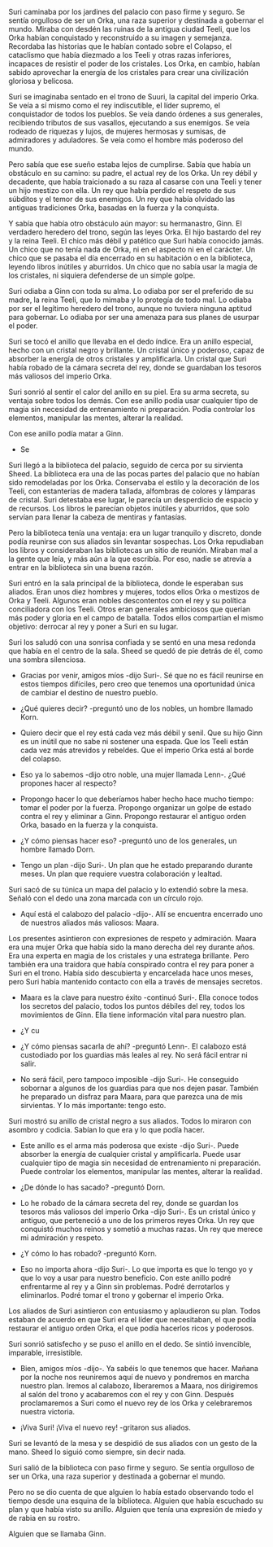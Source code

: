 Suri caminaba por los jardines del palacio con paso firme y seguro. Se sentía orgulloso de ser un Orka, una raza superior y destinada a gobernar el mundo. Miraba con desdén las ruinas de la antigua ciudad Teeli, que los Orka habían conquistado y reconstruido a su imagen y semejanza. Recordaba las historias que le habían contado sobre el Colapso, el cataclismo que había diezmado a los Teeli y otras razas inferiores, incapaces de resistir el poder de los cristales. Los Orka, en cambio, habían sabido aprovechar la energía de los cristales para crear una civilización gloriosa y belicosa.

Suri se imaginaba sentado en el trono de Suuri, la capital del imperio Orka. Se veía a sí mismo como el rey indiscutible, el líder supremo, el conquistador de todos los pueblos. Se veía dando órdenes a sus generales, recibiendo tributos de sus vasallos, ejecutando a sus enemigos. Se veía rodeado de riquezas y lujos, de mujeres hermosas y sumisas, de admiradores y aduladores. Se veía como el hombre más poderoso del mundo.

Pero sabía que ese sueño estaba lejos de cumplirse. Sabía que había un obstáculo en su camino: su padre, el actual rey de los Orka. Un rey débil y decadente, que había traicionado a su raza al casarse con una Teeli y tener un hijo mestizo con ella. Un rey que había perdido el respeto de sus súbditos y el temor de sus enemigos. Un rey que había olvidado las antiguas tradiciones Orka, basadas en la fuerza y la conquista.

Y sabía que había otro obstáculo aún mayor: su hermanastro, Ginn. El verdadero heredero del trono, según las leyes Orka. El hijo bastardo del rey y la reina Teeli. El chico más débil y patético que Suri había conocido jamás. Un chico que no tenía nada de Orka, ni en el aspecto ni en el carácter. Un chico que se pasaba el día encerrado en su habitación o en la biblioteca, leyendo libros inútiles y aburridos. Un chico que no sabía usar la magia de los cristales, ni siquiera defenderse de un simple golpe.

Suri odiaba a Ginn con toda su alma. Lo odiaba por ser el preferido de su madre, la reina Teeli, que lo mimaba y lo protegía de todo mal. Lo odiaba por ser el legítimo heredero del trono, aunque no tuviera ninguna aptitud para gobernar. Lo odiaba por ser una amenaza para sus planes de usurpar el poder.

Suri se tocó el anillo que llevaba en el dedo índice. Era un anillo especial, hecho con un cristal negro y brillante. Un cristal único y poderoso, capaz de absorber la energía de otros cristales y amplificarla. Un cristal que Suri había robado de la cámara secreta del rey, donde se guardaban los tesoros más valiosos del imperio Orka.

Suri sonrió al sentir el calor del anillo en su piel. Era su arma secreta, su ventaja sobre todos los demás. Con ese anillo podía usar cualquier tipo de magia sin necesidad de entrenamiento ni preparación. Podía controlar los elementos, manipular las mentes, alterar la realidad.

Con ese anillo podía matar a Ginn.

-   Se

Suri llegó a la biblioteca del palacio, seguido de cerca por su sirvienta Sheed. La biblioteca era una de las pocas partes del palacio que no habían sido remodeladas por los Orka. Conservaba el estilo y la decoración de los Teeli, con estanterías de madera tallada, alfombras de colores y lámparas de cristal. Suri detestaba ese lugar, le parecía un desperdicio de espacio y de recursos. Los libros le parecían objetos inútiles y aburridos, que solo servían para llenar la cabeza de mentiras y fantasías.

Pero la biblioteca tenía una ventaja: era un lugar tranquilo y discreto, donde podía reunirse con sus aliados sin levantar sospechas. Los Orka repudiaban los libros y consideraban las bibliotecas un sitio de reunión. Miraban mal a la gente que leía, y más aún a la que escribía. Por eso, nadie se atrevía a entrar en la biblioteca sin una buena razón.

Suri entró en la sala principal de la biblioteca, donde le esperaban sus aliados. Eran unos diez hombres y mujeres, todos ellos Orka o mestizos de Orka y Teeli. Algunos eran nobles descontentos con el rey y su política conciliadora con los Teeli. Otros eran generales ambiciosos que querían más poder y gloria en el campo de batalla. Todos ellos compartían el mismo objetivo: derrocar al rey y poner a Suri en su lugar.

Suri los saludó con una sonrisa confiada y se sentó en una mesa redonda que había en el centro de la sala. Sheed se quedó de pie detrás de él, como una sombra silenciosa.

-   Gracias por venir, amigos míos -dijo Suri-. Sé que no es fácil reunirse en estos tiempos difíciles, pero creo que tenemos una oportunidad única de cambiar el destino de nuestro pueblo.
    
-   ¿Qué quieres decir? -preguntó uno de los nobles, un hombre llamado Korn.
    
-   Quiero decir que el rey está cada vez más débil y senil. Que su hijo Ginn es un inútil que no sabe ni sostener una espada. Que los Teeli están cada vez más atrevidos y rebeldes. Que el imperio Orka está al borde del colapso.
    
-   Eso ya lo sabemos -dijo otro noble, una mujer llamada Lenn-. ¿Qué propones hacer al respecto?
    
-   Propongo hacer lo que deberíamos haber hecho hace mucho tiempo: tomar el poder por la fuerza. Propongo organizar un golpe de estado contra el rey y eliminar a Ginn. Propongo restaurar el antiguo orden Orka, basado en la fuerza y la conquista.
    
-   ¿Y cómo piensas hacer eso? -preguntó uno de los generales, un hombre llamado Dorn.
    
-   Tengo un plan -dijo Suri-. Un plan que he estado preparando durante meses. Un plan que requiere vuestra colaboración y lealtad.
    

Suri sacó de su túnica un mapa del palacio y lo extendió sobre la mesa. Señaló con el dedo una zona marcada con un círculo rojo.

-   Aquí está el calabozo del palacio -dijo-. Allí se encuentra encerrado uno de nuestros aliados más valiosos: Maara.

Los presentes asintieron con expresiones de respeto y admiración. Maara era una mujer Orka que había sido la mano derecha del rey durante años. Era una experta en magia de los cristales y una estratega brillante. Pero también era una traidora que había conspirado contra el rey para poner a Suri en el trono. Había sido descubierta y encarcelada hace unos meses, pero Suri había mantenido contacto con ella a través de mensajes secretos.

-   Maara es la clave para nuestro éxito -continuó Suri-. Ella conoce todos los secretos del palacio, todos los puntos débiles del rey, todos los movimientos de Ginn. Ella tiene información vital para nuestro plan.
    
-   ¿Y cu
    

-   ¿Y cómo piensas sacarla de ahí? -preguntó Lenn-. El calabozo está custodiado por los guardias más leales al rey. No será fácil entrar ni salir.
    
-   No será fácil, pero tampoco imposible -dijo Suri-. He conseguido sobornar a algunos de los guardias para que nos dejen pasar. También he preparado un disfraz para Maara, para que parezca una de mis sirvientas. Y lo más importante: tengo esto.
    

Suri mostró su anillo de cristal negro a sus aliados. Todos lo miraron con asombro y codicia. Sabían lo que era y lo que podía hacer.

-   Este anillo es el arma más poderosa que existe -dijo Suri-. Puede absorber la energía de cualquier cristal y amplificarla. Puede usar cualquier tipo de magia sin necesidad de entrenamiento ni preparación. Puede controlar los elementos, manipular las mentes, alterar la realidad.
    
-   ¿De dónde lo has sacado? -preguntó Dorn.
    
-   Lo he robado de la cámara secreta del rey, donde se guardan los tesoros más valiosos del imperio Orka -dijo Suri-. Es un cristal único y antiguo, que perteneció a uno de los primeros reyes Orka. Un rey que conquistó muchos reinos y sometió a muchas razas. Un rey que merece mi admiración y respeto.
    
-   ¿Y cómo lo has robado? -preguntó Korn.
    
-   Eso no importa ahora -dijo Suri-. Lo que importa es que lo tengo yo y que lo voy a usar para nuestro beneficio. Con este anillo podré enfrentarme al rey y a Ginn sin problemas. Podré derrotarlos y eliminarlos. Podré tomar el trono y gobernar el imperio Orka.
    

Los aliados de Suri asintieron con entusiasmo y aplaudieron su plan. Todos estaban de acuerdo en que Suri era el líder que necesitaban, el que podía restaurar el antiguo orden Orka, el que podía hacerlos ricos y poderosos.

Suri sonrió satisfecho y se puso el anillo en el dedo. Se sintió invencible, imparable, irresistible.

-   Bien, amigos míos -dijo-. Ya sabéis lo que tenemos que hacer. Mañana por la noche nos reuniremos aquí de nuevo y pondremos en marcha nuestro plan. Iremos al calabozo, liberaremos a Maara, nos dirigiremos al salón del trono y acabaremos con el rey y con Ginn. Después proclamaremos a Suri como el nuevo rey de los Orka y celebraremos nuestra victoria.
    
-   ¡Viva Suri! ¡Viva el nuevo rey! -gritaron sus aliados.
    

Suri se levantó de la mesa y se despidió de sus aliados con un gesto de la mano. Sheed lo siguió como siempre, sin decir nada.

Suri salió de la biblioteca con paso firme y seguro. Se sentía orgulloso de ser un Orka, una raza superior y destinada a gobernar el mundo.

Pero no se dio cuenta de que alguien lo había estado observando todo el tiempo desde una esquina de la biblioteca. Alguien que había escuchado su plan y que había visto su anillo. Alguien que tenía una expresión de miedo y de rabia en su rostro.

Alguien que se llamaba Ginn.